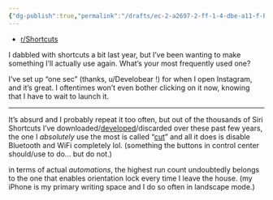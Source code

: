 ```yaml
---
{"dg-publish":true,"permalink":"/drafts/ec-2-a2697-2-ff-1-4-dbe-a11-f-b1-d0-e39-a744-a/","dgHomeLink":true,"dgPassFrontmatter":false}
---
```


- [r/Shortcuts](https://reddit.com/r/shortcuts/comments/syc5zq/whats_your_most_frequently_used_shortcutautomation/)

I dabbled with shortcuts a bit last year, but I’ve been wanting to make something I’ll actually use again. What’s your most frequently used one? 

I’ve set up “one sec” (thanks, u/Develobear !) for when I open Instagram, and it’s great. I oftentimes won’t even bother clicking on it now, knowing that I have to wait to launch it.

---

It’s absurd and I probably repeat it too often, but out of the thousands of Siri Shortcuts I’ve downloaded/[developed](https://routinehub.co/user/blue)/discarded over these past few years, the one I *absolutely* use the most is called “[cut](https://www.icloud.com/shortcuts/6418f65c0153408086cf15a5378c2e04)” and all it does is disable Bluetooth and WiFi completely lol. (something the buttons in control center should/use to do... but do not.)

in terms of actual *automations*, the highest run count undoubtedly belongs to the one that enables orientation lock every time I leave the house. (my iPhone is my primary writing space and I do so often in landscape mode.)